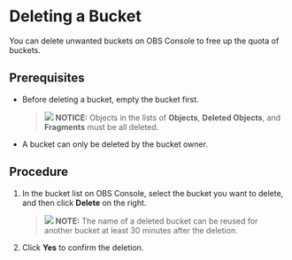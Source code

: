 # Deleting a Bucket<a name="obs_03_0310"></a>

You can delete unwanted buckets on OBS Console to free up the quota of buckets.

## Prerequisites<a name="s4ed9009b7ae14f4084be59ac0b5de339"></a>

-   Before deleting a bucket, empty the bucket first.

    >![](public_sys-resources/icon-notice.gif) **NOTICE:** 
    >Objects in the lists of  **Objects**,  **Deleted Objects**, and  **Fragments**  must be all deleted.

-   A bucket can only be deleted by the bucket owner.

## Procedure<a name="s111a257ede9d42e9b5c09ea4c90c2f8c"></a>

1.  In the bucket list on OBS Console, select the bucket you want to delete, and then click  **Delete**  on the right.

    >![](public_sys-resources/icon-note.gif) **NOTE:** 
    >The name of a deleted bucket can be reused for another bucket at least 30 minutes after the deletion.

2.  Click  **Yes**  to confirm the deletion.


